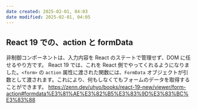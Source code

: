 ```yaml
---
date created: 2025-02-01, 04:03
date modified: 2025-02-01, 04:05
---
```


## React 19 での、action と formData

非制御コンポーネントは、入力内容を React のステートで管理せず、DOM に任せるやり方です。
React 19 では、これを React 側でやってくれるようになりました。`<form>` の `action` 属性に渡された関数には、`FormData` オブジェクトが引数として渡されます。これにより、何もしなくてもフォームのデータを取得することができます。
https://zenn.dev/uhyo/books/react-19-new/viewer/form-action#formdata%E3%81%AE%E3%82%B5%E3%83%9D%E3%83%BC%E3%83%88
